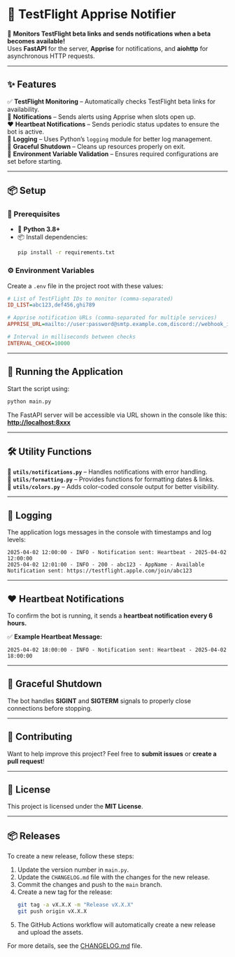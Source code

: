 # 🚀 TestFlight Apprise Notifier  

📡 **Monitors TestFlight beta links and sends notifications when a beta becomes available!**  
Uses **FastAPI** for the server, **Apprise** for notifications, and **aiohttp** for asynchronous HTTP requests.

---

## ✨ Features  

✅ **TestFlight Monitoring** – Automatically checks TestFlight beta links for availability.  
🔔 **Notifications** – Sends alerts using Apprise when slots open up.  
❤️ **Heartbeat Notifications** – Sends periodic status updates to ensure the bot is active.  
📜 **Logging** – Uses Python’s `logging` module for better log management.  
🛑 **Graceful Shutdown** – Cleans up resources properly on exit.  
🔧 **Environment Variable Validation** – Ensures required configurations are set before starting.  

---

## 📦 Setup  

### **🔧 Prerequisites**  

- 🐍 **Python 3.8+**  
- 📦 Install dependencies:  
  ```bash
  pip install -r requirements.txt
  ```

### **⚙️ Environment Variables**  

Create a `.env` file in the project root with these values:  

```ini
# List of TestFlight IDs to monitor (comma-separated)
ID_LIST=abc123,def456,ghi789  

# Apprise notification URLs (comma-separated for multiple services)
APPRISE_URL=mailto://user:password@smtp.example.com,discord://webhook_id/webhook_token  

# Interval in milliseconds between checks
INTERVAL_CHECK=10000  
```

---

## 🚀 Running the Application  

Start the script using:  
```bash
python main.py
```
The FastAPI server will be accessible via URL shown in the console like this: **[http://localhost:8xxx](http://localhost:8xxx)**  

---

## 🛠 Utility Functions  

🔹 **`utils/notifications.py`** – Handles notifications with error handling.  
🔹 **`utils/formatting.py`** – Provides functions for formatting dates & links.  
🔹 **`utils/colors.py`** – Adds color-coded console output for better visibility.  

---

## 📜 Logging  

The application logs messages in the console with timestamps and log levels:  

```plaintext
2025-04-02 12:00:00 - INFO - Notification sent: Heartbeat - 2025-04-02 12:00:00  
2025-04-02 12:01:00 - INFO - 200 - abc123 - AppName - Available  
Notification sent: https://testflight.apple.com/join/abc123  
```

---

## ❤️ Heartbeat Notifications  

To confirm the bot is running, it sends a **heartbeat notification every 6 hours.**  

✅ **Example Heartbeat Message:**  
```plaintext
2025-04-02 18:00:00 - INFO - Notification sent: Heartbeat - 2025-04-02 18:00:00
```

---

## 🛑 Graceful Shutdown  

The bot handles **SIGINT** and **SIGTERM** signals to properly close connections before stopping.  

---

## 🤝 Contributing  

Want to help improve this project? Feel free to **submit issues** or **create a pull request**!  

---

## 📜 License  

This project is licensed under the **MIT License**.  

---

## 📦 Releases

To create a new release, follow these steps:

1. Update the version number in `main.py`.
2. Update the `CHANGELOG.md` file with the changes for the new release.
3. Commit the changes and push to the `main` branch.
4. Create a new tag for the release:
   ```bash
   git tag -a vX.X.X -m "Release vX.X.X"
   git push origin vX.X.X
   ```
5. The GitHub Actions workflow will automatically create a new release and upload the assets.

For more details, see the [CHANGELOG.md](./CHANGELOG.md) file.
